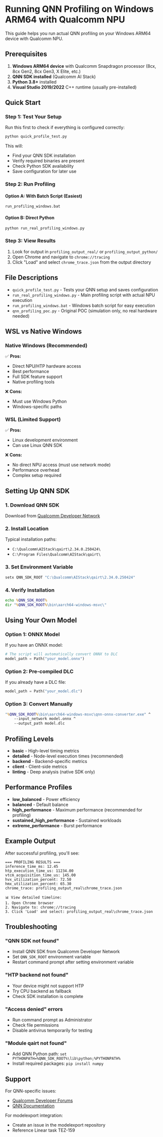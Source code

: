# Running QNN Profiling on Windows ARM64 with Qualcomm NPU

This guide helps you run actual QNN profiling on your Windows ARM64 device with Qualcomm NPU.

## Prerequisites

1. **Windows ARM64 device** with Qualcomm Snapdragon processor (8cx, 8cx Gen2, 8cx Gen3, X Elite, etc.)
2. **QNN SDK installed** (Qualcomm AI Stack)
3. **Python 3.8+** installed
4. **Visual Studio 2019/2022** C++ runtime (usually pre-installed)

## Quick Start

### Step 1: Test Your Setup

Run this first to check if everything is configured correctly:

```cmd
python quick_profile_test.py
```

This will:
- Find your QNN SDK installation
- Verify required binaries are present
- Check Python SDK availability
- Save configuration for later use

### Step 2: Run Profiling

#### Option A: With Batch Script (Easiest)
```cmd
run_profiling_windows.bat
```

#### Option B: Direct Python
```cmd
python run_real_profiling_windows.py
```

### Step 3: View Results

1. Look for output in `profiling_output_real/` or `profiling_output_python/`
2. Open Chrome and navigate to `chrome://tracing`
3. Click "Load" and select `chrome_trace.json` from the output directory

## File Descriptions

- `quick_profile_test.py` - Tests your QNN setup and saves configuration
- `run_real_profiling_windows.py` - Main profiling script with actual NPU execution
- `run_profiling_windows.bat` - Windows batch script for easy execution
- `qnn_profiling_poc.py` - Original POC (simulation only, no real hardware needed)

## WSL vs Native Windows

### Native Windows (Recommended)
✅ **Pros:**
- Direct NPU/HTP hardware access
- Best performance
- Full SDK feature support
- Native profiling tools

❌ **Cons:**
- Must use Windows Python
- Windows-specific paths

### WSL (Limited Support)
✅ **Pros:**
- Linux development environment
- Can use Linux QNN SDK

❌ **Cons:**
- No direct NPU access (must use network mode)
- Performance overhead
- Complex setup required

## Setting Up QNN SDK

### 1. Download QNN SDK

Download from [Qualcomm Developer Network](https://developer.qualcomm.com/software/qualcomm-ai-stack)

### 2. Install Location

Typical installation paths:
- `C:\Qualcomm\AIStack\qairt\2.34.0.250424\`
- `C:\Program Files\Qualcomm\AIStack\qairt\`

### 3. Set Environment Variable

```cmd
setx QNN_SDK_ROOT "C:\Qualcomm\AIStack\qairt\2.34.0.250424"
```

### 4. Verify Installation

```cmd
echo %QNN_SDK_ROOT%
dir "%QNN_SDK_ROOT%\bin\aarch64-windows-msvc\"
```

## Using Your Own Model

### Option 1: ONNX Model

If you have an ONNX model:

```python
# The script will automatically convert ONNX to DLC
model_path = Path("your_model.onnx")
```

### Option 2: Pre-compiled DLC

If you already have a DLC file:

```python
model_path = Path("your_model.dlc")
```

### Option 3: Convert Manually

```cmd
"%QNN_SDK_ROOT%\bin\aarch64-windows-msvc\qnn-onnx-converter.exe" ^
    --input_network model.onnx ^
    --output_path model.dlc
```

## Profiling Levels

- **basic** - High-level timing metrics
- **detailed** - Node-level execution times (recommended)
- **backend** - Backend-specific metrics
- **client** - Client-side metrics
- **linting** - Deep analysis (native SDK only)

## Performance Profiles

- **low_balanced** - Power efficiency
- **balanced** - Default balance
- **high_performance** - Maximum performance (recommended for profiling)
- **sustained_high_performance** - Sustained workloads
- **extreme_performance** - Burst performance

## Example Output

After successful profiling, you'll see:

```
=== PROFILING RESULTS ===
inference_time_ms: 12.45
htp_execution_time_us: 11234.00
vtcm_acquisition_time_us: 145.00
hvx_utilization_percent: 72.50
hmx_utilization_percent: 65.30
chrome_trace: profiling_output_real\chrome_trace.json

📊 View detailed timeline:
1. Open Chrome browser
2. Navigate to: chrome://tracing
3. Click 'Load' and select: profiling_output_real\chrome_trace.json
```

## Troubleshooting

### "QNN SDK not found"
- Install QNN SDK from Qualcomm Developer Network
- Set `QNN_SDK_ROOT` environment variable
- Restart command prompt after setting environment variable

### "HTP backend not found"
- Your device might not support HTP
- Try CPU backend as fallback
- Check SDK installation is complete

### "Access denied" errors
- Run command prompt as Administrator
- Check file permissions
- Disable antivirus temporarily for testing

### "Module qairt not found"
- Add QNN Python path: `set PYTHONPATH=%QNN_SDK_ROOT%\lib\python;%PYTHONPATH%`
- Install required packages: `pip install numpy`

## Support

For QNN-specific issues:
- [Qualcomm Developer Forums](https://developer.qualcomm.com/forums)
- [QNN Documentation](https://developer.qualcomm.com/software/qualcomm-ai-stack/documentation)

For modelexport integration:
- Create an issue in the modelexport repository
- Reference Linear task TEZ-159
